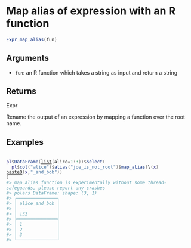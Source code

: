 # Map alias of expression with an R function

```r
Expr_map_alias(fun)
```

## Arguments

- `fun`: an R function which takes a string as input and return a string

## Returns

Expr

Rename the output of an expression by mapping a function over the root name.

## Examples

<pre class='r-example'> <code> <span class='r-in'><span></span></span>
<span class='r-in'><span><span class='va'>pl</span><span class='op'>$</span><span class='fu'>DataFrame</span><span class='op'>(</span><span class='fu'><a href='https://rdrr.io/r/base/list.html'>list</a></span><span class='op'>(</span>alice<span class='op'>=</span><span class='fl'>1</span><span class='op'>:</span><span class='fl'>3</span><span class='op'>)</span><span class='op'>)</span><span class='op'>$</span><span class='fu'>select</span><span class='op'>(</span></span></span>
<span class='r-in'><span>  <span class='va'>pl</span><span class='op'>$</span><span class='fu'>col</span><span class='op'>(</span><span class='st'>"alice"</span><span class='op'>)</span><span class='op'>$</span><span class='fu'>alias</span><span class='op'>(</span><span class='st'>"joe_is_not_root"</span><span class='op'>)</span><span class='op'>$</span><span class='fu'>map_alias</span><span class='op'>(</span>\<span class='op'>(</span><span class='va'>x</span><span class='op'>)</span> <span class='fu'><a href='https://rdrr.io/r/base/paste.html'>paste0</a></span><span class='op'>(</span><span class='va'>x</span>,<span class='st'>"_and_bob"</span><span class='op'>)</span><span class='op'>)</span></span></span>
<span class='r-in'><span><span class='op'>)</span></span></span>
<span class='r-msg co'><span class='r-pr'>#&gt;</span> map_alias function is experimentally without some thread-safeguards, please report any crashes</span>
<span class='r-out co'><span class='r-pr'>#&gt;</span> polars DataFrame: shape: (3, 1)</span>
<span class='r-out co'><span class='r-pr'>#&gt;</span> ┌───────────────┐</span>
<span class='r-out co'><span class='r-pr'>#&gt;</span> │ alice_and_bob │</span>
<span class='r-out co'><span class='r-pr'>#&gt;</span> │ ---           │</span>
<span class='r-out co'><span class='r-pr'>#&gt;</span> │ i32           │</span>
<span class='r-out co'><span class='r-pr'>#&gt;</span> ╞═══════════════╡</span>
<span class='r-out co'><span class='r-pr'>#&gt;</span> │ 1             │</span>
<span class='r-out co'><span class='r-pr'>#&gt;</span> │ 2             │</span>
<span class='r-out co'><span class='r-pr'>#&gt;</span> │ 3             │</span>
<span class='r-out co'><span class='r-pr'>#&gt;</span> └───────────────┘</span>
 </code></pre>